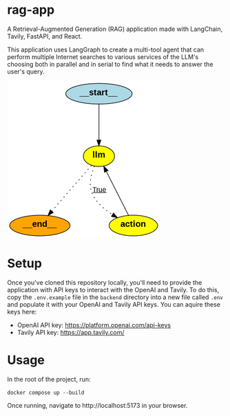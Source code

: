 # rag-app

A Retrieval-Augmented Generation (RAG) application made with LangChain, Tavily, FastAPI, and React.

This application uses LangGraph to create a multi-tool agent that can perform multiple Internet searches to various services of the LLM's choosing both in parallel and in serial to find what it needs to answer the user's query.

![State Graph](./state_graph.png "State Graph")

# Setup

Once you've cloned this repository locally, you'll need to provide the application with API keys to interact with the OpenAI and Tavily. To do this, copy the `.env.example` file in the `backend` directory into a new file called `.env` and populate it with your OpenAI and Tavily API keys. You can aquire these keys here:

- OpenAI API key: https://platform.openai.com/api-keys
- Tavily API key: https://app.tavily.com/

# Usage

In the root of the project, run:

```
docker compose up --build
```

Once running, navigate to http://localhost:5173 in your browser.
